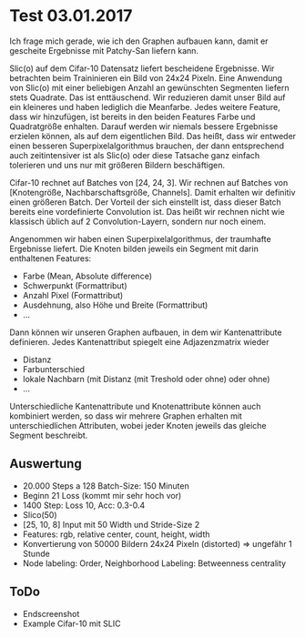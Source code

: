 # Test 03.01.2017

Ich frage mich gerade, wie ich den Graphen aufbauen kann, damit er gescheite
Ergebnisse mit Patchy-San liefern kann.

Slic(o) auf dem Cifar-10 Datensatz liefert bescheidene Ergebnisse.
Wir betrachten beim Traininieren ein Bild von 24x24 Pixeln.
Eine Anwendung von Slic(o) mit einer beliebigen Anzahl an gewünschten Segmenten 
liefern stets Quadrate.
Das ist enttäuschend.
Wir reduzieren damit unser Bild auf ein kleineres und haben lediglich die
Meanfarbe.
Jedes weitere Feature, dass wir hinzufügen, ist bereits in den beiden Features
Farbe und Quadratgröße enhalten.
Darauf werden wir niemals bessere Ergebnisse erzielen können, als auf dem
eigentlichen Bild.
Das heißt, dass wir entweder einen besseren Superpixelalgorithmus brauchen, der
dann entsprechend auch zeitintensiver ist als Slic(o) oder diese Tatsache ganz
einfach tolerieren und uns nur mit größeren Bildern beschäftigen.

Cifar-10 rechnet auf Batches von [24, 24, 3].
Wir rechnen auf Batches von [Knotengröße, Nachbarschaftsgröße, Channels].
Damit erhalten wir definitiv einen größeren Batch.
Der Vorteil der sich einstellt ist, dass dieser Batch bereits eine
vordefinierte Convolution ist.
Das heißt wir rechnen nicht wie klassisch üblich auf 2 Convolution-Layern,
sondern nur noch einem.

Angenommen wir haben einen Superpixelalgorithmus, der traumhafte Ergebnisse
liefert.
Die Knoten bilden jeweils ein Segment mit darin enthaltenen Features:
* Farbe (Mean, Absolute difference)
* Schwerpunkt (Formattribut)
* Anzahl Pixel (Formattribut)
* Ausdehnung, also Höhe und Breite (Formattribut)
* ...

Dann können wir unseren Graphen aufbauen, in dem wir Kantenattribute
definieren.
Jedes Kantenattribut spiegelt eine Adjazenzmatrix wieder
* Distanz
* Farbunterschied
* lokale Nachbarn (mit Distanz (mit Treshold oder ohne) oder ohne)
* ...

Unterschiedliche Kantenattribute und Knotenattribute können auch kombiniert
werden, so dass wir mehrere Graphen erhalten mit unterschiedlichen Attributen,
wobei jeder Knoten jeweils das gleiche Segment beschreibt.

## Auswertung

* 20.000 Steps a 128 Batch-Size: 150 Minuten
* Beginn 21 Loss (kommt mir sehr hoch vor)
* 1400 Step: Loss 10, Acc: 0.3-0.4
* Slico(50)
* [25, 10, 8] Input mit 50 Width und Stride-Size 2
* Features: rgb, relative center, count, height, width
* Konvertierung von 50000 Bildern 24x24 Pixeln (distorted) => ungefähr 1 Stunde
* Node labeling: Order, Neighborhood Labeling: Betweenness centrality

## ToDo

* Endscreenshot
* Example Cifar-10 mit SLIC
